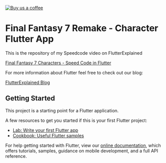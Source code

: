 [![Buy us a coffee](https://img.shields.io/badge/Buy%20us%20a%20coffee-Thanks-green?style=flat)](https://www.buymeacoffee.com/sBGXj7Pl4)

# Final Fantasy 7 Remake - Character Flutter App

This is the repository of my Speedcode video on FlutterExplained

[Final Fantasy 7 Characters - Speed Code in Flutter](https://youtu.be/-bdHw8_sKno)

For more information about Flutter feel free to check out our blog:

[FlutterExplained Blog](https://myracledesign.de/blog)

## Getting Started

This project is a starting point for a Flutter application.

A few resources to get you started if this is your first Flutter project:

- [Lab: Write your first Flutter app](https://flutter.dev/docs/get-started/codelab)
- [Cookbook: Useful Flutter samples](https://flutter.dev/docs/cookbook)

For help getting started with Flutter, view our
[online documentation](https://flutter.dev/docs), which offers tutorials,
samples, guidance on mobile development, and a full API reference.
